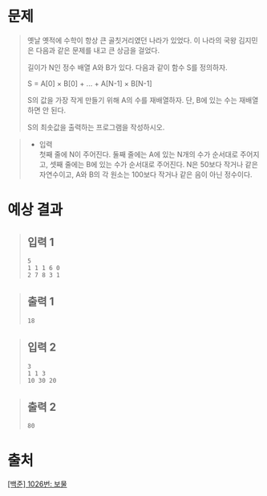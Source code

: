 # 문제
> 옛날 옛적에 수학이 항상 큰 골칫거리였던 나라가 있었다. 이 나라의 국왕 김지민은 다음과 같은 문제를 내고 큰 상금을 걸었다.
>
> 길이가 N인 정수 배열 A와 B가 있다. 다음과 같이 함수 S를 정의하자.
>
> S = A[0] × B[0] + ... + A[N-1] × B[N-1]
>
> S의 값을 가장 작게 만들기 위해 A의 수를 재배열하자. 단, B에 있는 수는 재배열하면 안 된다.
>
> S의 최솟값을 출력하는 프로그램을 작성하시오.

> * 입력    
> 첫째 줄에 N이 주어진다. 둘째 줄에는 A에 있는 N개의 수가 순서대로 주어지고, 셋째 줄에는 B에 있는 수가 순서대로 주어진다. N은 50보다 작거나 같은 자연수이고, A와 B의 각 원소는 100보다 작거나 같은 음이 아닌 정수이다.

# 예상 결과
  > ## 입력 1
  > ```
  > 5
  > 1 1 1 6 0
  > 2 7 8 3 1
  > ```

  > ## 출력 1    
  > ```
  > 18
  > ```

  > ## 입력 2
  > ```
  > 3
  > 1 1 3
  > 10 30 20  
  > ```

  > ## 출력 2
  > ```
  > 80
  > ```

# 출처
[[백준] 1026번: 보물](https://www.acmicpc.net/problem/1026)